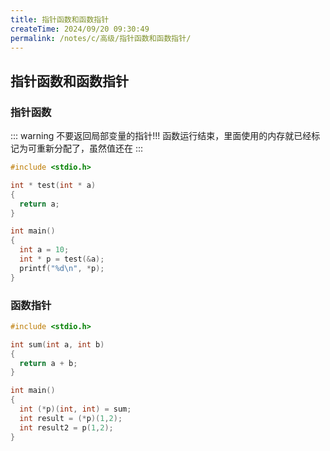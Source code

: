 ```yaml
---
title: 指针函数和函数指针
createTime: 2024/09/20 09:30:49
permalink: /notes/c/高级/指针函数和函数指针/
---
```


## 指针函数和函数指针

### 指针函数

::: warning
不要返回局部变量的指针!!!
函数运行结束，里面使用的内存就已经标记为可重新分配了，虽然值还在
:::

``` c
#include <stdio.h>

int * test(int * a)
{
  return a;
}

int main()
{
  int a = 10;
  int * p = test(&a);
  printf("%d\n", *p);
}
```

### 函数指针

``` c
#include <stdio.h>

int sum(int a, int b)
{
  return a + b;
}

int main()
{
  int (*p)(int, int) = sum;
  int result = (*p)(1,2);
  int result2 = p(1,2);
}
```
